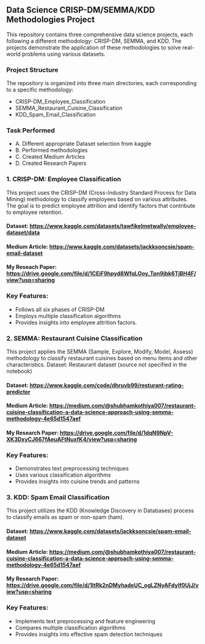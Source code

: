 ## Data Science CRISP-DM/SEMMA/KDD Methodologies Project
This repository contains three comprehensive data science projects, each following a different methodology: CRISP-DM, SEMMA, and KDD. The projects demonstrate the application of these methodologies to solve real-world problems using various datasets.

### Project Structure
The repository is organized into three main directories, each corresponding to a specific methodology:
* CRISP-DM_Employee_Classification
* SEMMA_Restaurant_Cuisine_Classification
* KDD_Spam_Email_Classification

### Task Performed
* A. Different appropriate Dataset selection from kaggle
* B. Performed methodologies
* C. Created Medium Articles
* D. Created Research Papers


### 1. CRISP-DM: Employee Classification
This project uses the CRISP-DM (Cross-Industry Standard Process for Data Mining) methodology to classify employees based on various attributes. The goal is to predict employee attrition and identify factors that contribute to employee retention.
#### Dataset:  https://www.kaggle.com/datasets/tawfikelmetwally/employee-dataset/data
#### Medium Article: https://www.kaggle.com/datasets/jackksoncsie/spam-email-dataset
#### My Reseach Paper: https://drive.google.com/file/d/1CEiF9hpyd8WfqLOoy_Tpn9jbk6TjBH4F/view?usp=sharing
### Key Features:
* Follows all six phases of CRISP-DM
* Employs multiple classification algorithms
* Provides insights into employee attrition factors.

### 2. SEMMA: Restaurant Cuisine Classification
This project applies the SEMMA (Sample, Explore, Modify, Model, Assess) methodology to classify restaurant cuisines based on menu items and other characteristics.
Dataset: Restaurant dataset (source not specified in the notebook)
#### Dataset: https://www.kaggle.com/code/dhruvb99/resturant-rating-predictor
#### Medium Article: https://medium.com/@shubhamkothiya007/restaurant-cuisine-classification-a-data-science-approach-using-semma-methodology-4e65d1547aef
#### My Research Paper: https://drive.google.com/file/d/1dqN9NpV-XK3DxyCJ667fAeuAFtNuxfK4/view?usp=sharing
### Key Features:
* Demonstrates text preprocessing techniques
* Uses various classification algorithms
* Provides insights into cuisine trends and patterns

### 3. KDD: Spam Email Classification
This project utilizes the KDD (Knowledge Discovery in Databases) process to classify emails as spam or non-spam (ham).
#### Dataset: https://www.kaggle.com/datasets/jackksoncsie/spam-email-dataset
#### Medium Article: https://medium.com/@shubhamkothiya007/restaurant-cuisine-classification-a-data-science-approach-using-semma-methodology-4e65d1547aef
#### My Research Paper: https://drive.google.com/file/d/1ltRk2nDMyhadeUC_ogLZNyAFdylf0UjJ/view?usp=sharing
### Key Features:
* Implements text preprocessing and feature engineering
* Compares multiple classification algorithms
* Provides insights into effective spam detection techniques